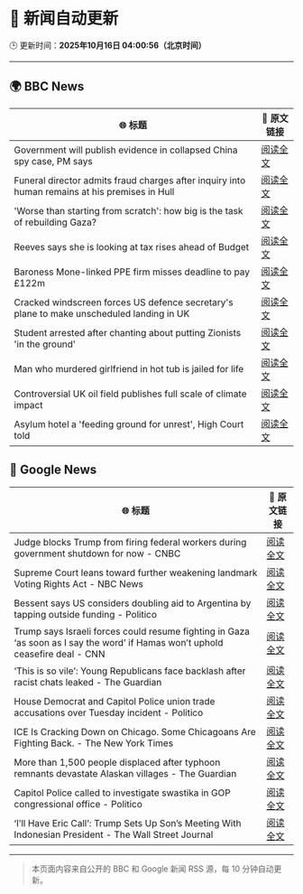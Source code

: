 # 🧠 新闻自动更新

🕒 更新时间：**2025年10月16日 04:00:56（北京时间）**

---

## 🌍 BBC News

| 🌐 标题 | 🔗 原文链接 |
|--------|-------------|
| Government will publish evidence in collapsed China spy case, PM says | [阅读全文](https://www.bbc.com/news/articles/cql9v6x4wpzo?at_medium=RSS&at_campaign=rss) |
| Funeral director admits fraud charges after inquiry into human remains at his premises in Hull | [阅读全文](https://www.bbc.com/news/articles/cwyplw17897o?at_medium=RSS&at_campaign=rss) |
| 'Worse than starting from scratch': how big is the task of rebuilding Gaza? | [阅读全文](https://www.bbc.com/news/articles/cr5e4ee9r13o?at_medium=RSS&at_campaign=rss) |
| Reeves says she is looking at tax rises ahead of Budget | [阅读全文](https://www.bbc.com/news/articles/c2drpzxpkp3o?at_medium=RSS&at_campaign=rss) |
| Baroness Mone-linked PPE firm misses deadline to pay £122m | [阅读全文](https://www.bbc.com/news/articles/c629rdgyzl5o?at_medium=RSS&at_campaign=rss) |
| Cracked windscreen forces US defence secretary's plane to make unscheduled landing in UK | [阅读全文](https://www.bbc.com/news/articles/cd67qe0255vo?at_medium=RSS&at_campaign=rss) |
| Student arrested after chanting about putting Zionists 'in the ground' | [阅读全文](https://www.bbc.com/news/articles/ce8gdelw79po?at_medium=RSS&at_campaign=rss) |
| Man who murdered girlfriend in hot tub is jailed for life | [阅读全文](https://www.bbc.com/news/articles/cvgvx134d86o?at_medium=RSS&at_campaign=rss) |
| Controversial UK oil field publishes full scale of climate impact | [阅读全文](https://www.bbc.com/news/articles/ce3xzgdqw3ro?at_medium=RSS&at_campaign=rss) |
| Asylum hotel a 'feeding ground for unrest', High Court told | [阅读全文](https://www.bbc.com/news/articles/cy8v9jzn5zgo?at_medium=RSS&at_campaign=rss) |

## 📰 Google News

| 🌐 标题 | 🔗 原文链接 |
|--------|-------------|
| Judge blocks Trump from firing federal workers during government shutdown for now - CNBC | [阅读全文](https://news.google.com/rss/articles/CBMifkFVX3lxTE1HYlZrdXFyU1c1Mm8zT0ZCd2VKM2wyZzNhZEowMVA1Q2JNUExXV3I5bG5zY3Jmc0ktUUlkcXlndnJsV0hTUkJ6MkgxOGtoYnhxSlhYV0didm82Zk9qbmFQOW9GWEl6LWh1VUdPY1cteW5hbk5VWFVSa1Q5NVFsd9IBgwFBVV95cUxOMEFjQjFUaUlvamVMVldqTnRFN1lfalhoMlBjUmpvSDBlZHBoYmFISTBHTkdtdmQyZEhjMmxjTVVneW1YTFRTWHE0XzFITHkyNFU3aFpvTUczY2x0OHZPZURUbHFKNkhXT3NBUmN4ZTQ2QkxIUURCOXV4VUpqS0VYSWI2NA?oc=5) |
| Supreme Court leans toward further weakening landmark Voting Rights Act - NBC News | [阅读全文](https://news.google.com/rss/articles/CBMivwFBVV95cUxOclUyNFJDRFMyT292MHEwQkhiQzJNd1owTnZIUlRyNnRMbjZ5em0zMUNyZmF1a3F4ekdqVTctVFB4NWFhcC1BVXhNVWx4QlU0ekhGVnoyTGVESjBRcjBOMU5rUGhyZmhOMnFfbVZkRGNTNFRCNVBSYnZ2MW1MdXBWMUpNcjRCY2Z4ekE2UTVvX01EZ3lFQlZTdjhTWG5PVEZhQklMcVZXanhXWExMdFF6cVc4N1AxMERJWFRiaUlWWdIBVkFVX3lxTE5KRmk0N2wyNWFwa3JCQTN4VjRCNWI4UW9mM1NlamM0dnpjM1lORVpWeXJvZDB5V2stTE9wRXVMN1A3N3ZHRGVscVZfSEhFdm1LUVMzeHR3?oc=5) |
| Bessent says US considers doubling aid to Argentina by tapping outside funding - Politico | [阅读全文](https://news.google.com/rss/articles/CBMiyAFBVV95cUxPYm4xb1ZrQ3Z5emNJcXFlMUotX2FUVVVpZUVNNW1FMTU0VDZHSFctbmRjSy1nNTZjVmV4LUVtNWZGZ3JPVjhxRmQydV9SVmgydndEX1cwaTRiTXVsSDI2RmRDRm01ODNvcU9aanA3UDl3bFVMS1NVVzBxSTVFVkdDTmMyTHd1V0hoZmNQekRnZDNwcTUteGotbXFCSy1pazAzX01IeWVqci01TEtaVnFlM0h1NkdqUHZOVUxiX0tRVV9yVmdOWjd2Mg?oc=5) |
| Trump says Israeli forces could resume fighting in Gaza ‘as soon as I say the word’ if Hamas won’t uphold ceasefire deal - CNN | [阅读全文](https://news.google.com/rss/articles/CBMie0FVX3lxTE16S3R3N0ZEdUxxZGgyUk9tdEg1TmlFOWhvRk1XdlZwU3ljYzhDS1J2S1NtcldCb20tdTRGYTFPUnh2dXViM3NaUGMxQThDY1pFdjNwOE84Z2dOM3J0NF8xUlhCWGI5Vm16cUxnZUlVekYwd040bHFIcEdWWQ?oc=5) |
| ‘This is so vile’: Young Republicans face backlash after racist chats leaked - The Guardian | [阅读全文](https://news.google.com/rss/articles/CBMioAFBVV95cUxONXVxX1VGdkprTUxJWjJkeGpjWnV1blI1SDRpNU1XQVlTZ2Qzd3I4dUV5elZqWmJfTmRnQnJxTHlyNFVFVkVjS1dhblBNcVgzQmJVYzRNOV9KZWloc0NzdHdhQ2QxZFhSWHEtOFhqRFBLN1M4N29rOEltc1dBQ0gwYWV5dVB2TWRZSGk3d0ItZ0thdEEybUZlOE10RG1KejRJ?oc=5) |
| House Democrat and Capitol Police union trade accusations over Tuesday incident - Politico | [阅读全文](https://news.google.com/rss/articles/CBMinwFBVV95cUxQaF9IbWJrTkRTT0NmNnJqbW1FTjZ2NWFFU2pVRUtOT3pzZmlKQVRyZjlsOEt0dU1DU0ZacWhYZkVXVkdseWd3dktwaWYzb01CX1VJOXFGaXJmZnQyUDRSVC11Y2hEbWFjRllqcVhqeGNydFJsMkhISEdpRk5wLVVaSUJCQTlkWVVhckhzVC1sTnFlQmY0VE41S0ZPdWFTMUU?oc=5) |
| ICE Is Cracking Down on Chicago. Some Chicagoans Are Fighting Back. - The New York Times | [阅读全文](https://news.google.com/rss/articles/CBMibEFVX3lxTE9oZWxwUENLMnEyeWJDS3c5TEl4Wml1NmxNLWJDYWJfVGtiaDN3RWlpNGgwdzFTM19MQ0IwTGVlRk55c1Q3d3ltZkhzODc1Q0g1V3NuX3RxSGNsRFNGaGFVZTRvdG9ib01sS0Jmaw?oc=5) |
| More than 1,500 people displaced after typhoon remnants devastate Alaskan villages - The Guardian | [阅读全文](https://news.google.com/rss/articles/CBMihgFBVV95cUxNN0tuZXgzZmRscEtWZ2lXdm1vRU1FS3QwelpVSXVrNU5vdVQ4MWpnOHdpbnRiTmwycDNtWkZWdTlnZU5vQTFpb3ZkTlJPMWkxNnNicVRLenNHVHBteWVaR0M4akh6YTNibFlNdEZ1VjdHQVBaUV8xeGdMdDNlb2J3c0t6Q3Z3UQ?oc=5) |
| Capitol Police called to investigate swastika in GOP congressional office - Politico | [阅读全文](https://news.google.com/rss/articles/CBMitgFBVV95cUxQWm5xX2puM0drVWs3c1V0Wl9jN3ZGLWV2R1FVcldXWUNvVEdvMGJLOF9yY2x5aTFZVUNmRHpLYzVPdXRobWlmbFpCeC11ZEpLdXNaM2ZUOXhkdGpFM0VsM0ZNTTlXRjV4NHBMVUpvakJwUzIzYk1uRGhZRU05YkExWV9aZ01XVmtDWFlkZkVNcUZwNnhkYS11TnhucGNNQ3BUbTMxZ1c0WmtKc0cydDBTZzk1SVRQdw?oc=5) |
| ‘I’ll Have Eric Call’: Trump Sets Up Son’s Meeting With Indonesian President - The Wall Street Journal | [阅读全文](https://news.google.com/rss/articles/CBMirAFBVV95cUxNb0NvR0FySFhkcXVqbTdWVDE3TGZJdWNneVZWcjZnbXhVVnBQNzJKd1lOQi14YWNrOFBEUV9ac216ZHhVb3hzX0lXRVBXVFVHNHNLVzd2MjBYQURFckIwMkFZRWVEVjREd2dHc1dya29TSlBzNXh6T2Fab2d1Ukt0ODR4WWozbVdrYWttbTNrLXNYSldNbTkxMzhnVnhLWEJmSHJtaDF1UTZmejRO?oc=5) |

---
> 本页面内容来自公开的 BBC 和 Google 新闻 RSS 源，每 10 分钟自动更新。